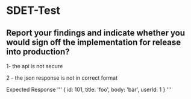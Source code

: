 # SDET-Test



## Report your findings and indicate whether you would sign off the implementation for release into production?

1- the api is not secure

2 - the json response is not in correct format 

  Expected Response
'''
   {
  id: 101,
  title: 'foo',
  body: 'bar',
  userId: 1
}
'''
